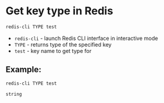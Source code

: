 # Get key type in Redis

```bash
redis-cli TYPE test
```

- `redis-cli` - launch Redis CLI interface in interactive mode
- `TYPE` - returns type of the specified key
- `test` - key name to get type for

## Example: 
```bash
redis-cli TYPE test
```
```
string
```

